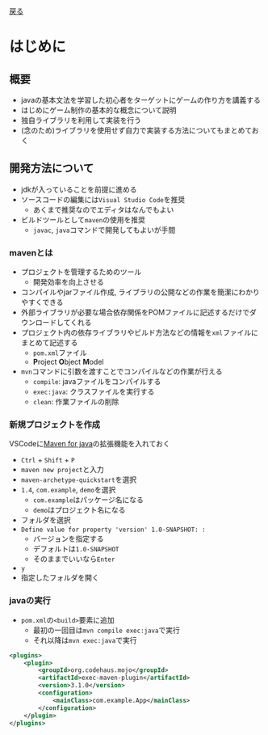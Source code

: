 [戻る](java_game.md)

# はじめに

## 概要
- javaの基本文法を学習した初心者をターゲットにゲームの作り方を講義する
- はじめにゲーム制作の基本的な概念について説明
- 独自ライブラリを利用して実装を行う
- (念のため)ライブラリを使用せず自力で実装する方法についてもまとめておく

## 開発方法について
- jdkが入っていることを前提に進める
- ソースコードの編集には`Visual Studio Code`を推奨
	- あくまで推奨なのでエディタはなんでもよい
- ビルドツールとして`maven`の使用を推奨
	- `javac`, `java`コマンドで開発してもよいが手間

### mavenとは
- プロジェクトを管理するためのツール
	- 開発効率を向上させる
- コンパイルやjarファイル作成, ライブラリの公開などの作業を簡潔にわかりやすくできる
- 外部ライブラリが必要な場合依存関係をPOMファイルに記述するだけでダウンロードしてくれる
- プロジェクト内の依存ライブラリやビルド方法などの情報を`xml`ファイルにまとめて記述する
	- `pom.xml`ファイル
	- **P**roject **O**bject **M**odel
- `mvn`コマンドに引数を渡すことでコンパイルなどの作業が行える
	- `compile`: javaファイルをコンパイルする
	- `exec:java`: クラスファイルを実行する
	- `clean`: 作業ファイルの削除

### 新規プロジェクトを作成
VSCodeに[Maven for java](https://marketplace.visualstudio.com/items?itemName=vscjava.vscode-maven)の拡張機能を入れておく
- `Ctrl` + `Shift` + `P`
- `maven new project`と入力
- `maven-archetype-quickstart`を選択
- `1.4`, `com.example`, `demo`を選択
	+ `com.example`はパッケージ名になる
	+ `demo`はプロジェクト名になる
- フォルダを選択
- `Define value for property 'version' 1.0-SNAPSHOT: : `
	+ バージョンを指定する
	+ デフォルトは`1.0-SNAPSHOT`
	+ そのままでいいなら`Enter`
- `y`
- 指定したフォルダを開く

### javaの実行
- `pom.xml`の`<build>`要素に追加
	+ 最初の一回目は`mvn compile exec:java`で実行
	+ それ以降は`mvn exec:java`で実行

```xml
<plugins>
	<plugin>
		<groupId>org.codehaus.mojo</groupId>
		<artifactId>exec-maven-plugin</artifactId>
		<version>3.1.0</version>
		<configuration>
			<mainClass>com.example.App</mainClass>
		</configuration>
	</plugin>
</plugins>
```